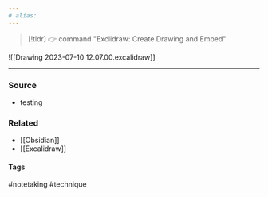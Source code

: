 ```yaml
---
# alias:
---
```

> [!tldr] 👉 command "Exclidraw: Create Drawing and Embed"

![[Drawing 2023-07-10 12.07.00.excalidraw]]

---
### Source
- testing

### Related
- [[Obsidian]]
- [[Excalidraw]]

#### Tags
#notetaking #technique 